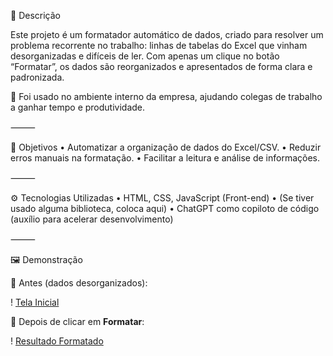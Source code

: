 📝 Descrição

Este projeto é um formatador automático de dados, criado para resolver um problema recorrente no trabalho: linhas de tabelas do Excel que vinham desorganizadas e difíceis de ler.
Com apenas um clique no botão “Formatar”, os dados são reorganizados e apresentados de forma clara e padronizada.

🚀 Foi usado no ambiente interno da empresa, ajudando colegas de trabalho a ganhar tempo e produtividade.

⸻

🎯 Objetivos
	•	Automatizar a organização de dados do Excel/CSV.
	•	Reduzir erros manuais na formatação.
	•	Facilitar a leitura e análise de informações.

⸻

⚙️ Tecnologias Utilizadas
	•	HTML, CSS, JavaScript (Front-end)
	•	(Se tiver usado alguma biblioteca, coloca aqui)
	•	ChatGPT como copiloto de código (auxílio para acelerar desenvolvimento)

⸻

🖼️ Demonstração

📌 Antes (dados desorganizados):

! [Tela Inicial](./img/Tela_inicial.png.png)

📌 Depois de clicar em **Formatar**:

! [Resultado Formatado](./img/resultado_formatado.png.png)
